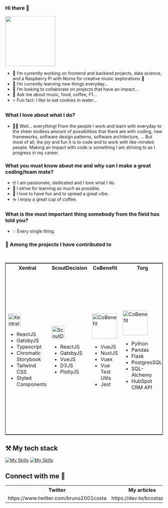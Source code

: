 ### Hi there 👋

<img style="height: 160px" src="https://media.tenor.com/O9cMdj1wkgAAAAAC/mickey-mouse-wave.gif" />

- 🔭 I’m currently working on frontend and backend projects, data science, and a Raspberry Pi with Norns for creative music explorations 🔮
- 🌱 I’m currently learning new things everyday...
- 👯 I’m looking to collaborate on projects that have an impact...
- 💬 Ask me about music, food, coffee, F1...
- ⚡ Fun fact: I like to eat cookies in water...

### What I love about what I do?

- 👨‍💻 Well... everything! From the people I work and learn with everyday to the sheer endless amount of possibilities that there are with coding, new frameworks, software design patterns, software architecture, ... But most of all, the joy and fun it is to code and to work with like-minded people. Making an impact with code is something I am striving to as I progress in my career. 

### What you must know about me and why can I make a great coding/team mate?

- 🤓 I am passionate, dedicated and I love what I do.
- 🥳 I strive for learning as much as possible.
- 🍕 I love to have fun and to spread a great vibe.
- ☕️ I enjoy a great cup of coffee. 

### What is the most important thing somebody from the field has told you?

- 💡 Every single thing.

### 🫳 Among the projects I have contributed to

<br />
<table style="border: 1px solid black;">
  <tr>
    <th>Xentral</th>
    <th>ScoutDecision</th>
    <th>CoBenefit</th>
    <th>Torg</th>
    <th>RUNWAY36</th>
  </tr>
  <tr>
    <td>
      <a href="https://xentral.com/">
        <img style="height: 40px" src="https://xentral.com/_nuxt/img/logo-desktop.be37394.png" alt="Xentral"/>
      </a>
      <div>
        <ul>
          <li>ReactJS</li>
          <li>GatsbyJS</li>
          <li>Typescript</li>
          <li>Chromatic Storybook</li>
          <li>Tailwind CSS</li>
          <li>Styled Components</li>
        </ul>
      </div>
    </td>
    <td>
      <a href="https://www.scoutdecision.com/">
        <img style="height: 40px; width: 40px" src="https://www.scoutdecision.com/static/assets/images/sd-optimized.png" alt="ScoutDecision"/>
      </a>
      <div>
        <ul>
          <li>ReactJS</li>
          <li>GatsbyJS</li>
          <li>VueJS</li>
          <li>D3JS</li>
          <li>PlotlyJS</li>
        </ul>
      </div>
    </td>
    <td>
      <a href="https://cobenefit.co/">
        <img style="height: 80px; width: 80px" src="https://cobenefit.co/graphics/CoBenefit_logo.svg" alt="CoBenefit"/>
      </a>
      <div>
        <ul>
          <li>VueJS</li>
          <li>NuxtJS</li>
          <li>Vuex</li>
          <li>Vue Test Utils</li>
          <li>Jest</li>
        </ul>
      </div>
    </td>
    <td>
      <a href="https://usetorg.com/">
        <img style="height: 80px; width: 80px" src="https://cdn.join.com/63090904a171e20008ec4cb5/torg-gmb-h-logo-xl.png" alt="CoBenefit"/>
      </a>
      <div>
        <ul>
          <li>Python</li>
          <li>Pandas</li>
          <li>Flask</li>
          <li>PostgresSQL</li>
          <li>SQL-Alchemy</li>
          <li>HubSpot CRM API</li>
        </ul>
      </div>
    </td>
    <td>
      <a href="https://runway36.de/">
        <img style="height: 80px; width: 80px" src="https://runway36.de/hubfs/raw_assets/public/Runway36_CTA9/images/branding.svg" alt="CoBenefit"/>
      </a>
      <div>
        <ul>
          <li>Python</li>
          <li>Pandas</li>
          <li>Flask</li>
          <li>PostgresSQL</li>
          <li>SQL-Alchemy</li>
          <li>HubSpot CRM API</li>
          <li>AWS</li>
          <li>MySQL</li>
          <li>PHP</li>
          <li>Sage xRM</li>
          <li>Vue 3</li>
          <li>Quasar</li>
          <li>TypeScript</li>
          <li>GraphQL</li>
          <li>Tailwind CSS</li>
          <li>Flowbite-Vue</li>
        </ul>
      </div>
    </td>
  </tr>
</table>

## ⚒️ My tech stack

[![My Skills](https://skills.thijs.gg/icons?i=js,html,css,react,vue,nuxt,ruby,nodejs,tailwind,ts,py,flask,java,php,c#&theme=light)](https://skills.thijs.gg)
[![My Skills](https://skills.thijs.gg/icons?i=jest,d3,gatsby,git,gql,webpack,jquery,powershell,angular,bash,styledcomponents,postman,lua,kubernetes,docker,aws,ableton,mysql,postgres,mongodb&theme=light)](https://skills.thijs.gg)

## Connect with me 📲

<table>
  <tr>
    <th>Twitter</th>
    <th>My articles</th>
    <th>Open Source - Python</th>
    <th>Open Source - npm</th>
  </tr>
  <tr>
    <td>
https://www.twitter.com/bruno2001costa
    </td> 
    <td>
https://dev.to/bcostaaa01
    </td>
    <td>
https://pypi.org/project/hubmigrate/
    </td>
    <td>
https://www.npmjs.com/~bcostaaa01
    </td>
  </tr>
</table>
